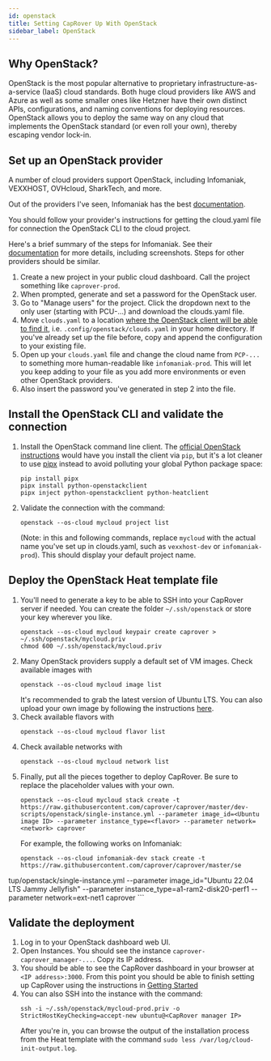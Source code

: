 ```yaml
---
id: openstack
title: Setting CapRover Up With OpenStack
sidebar_label: OpenStack
---
```


## Why OpenStack?

OpenStack is the most popular alternative to proprietary infrastructure-as-a-service (IaaS) cloud standards.
Both huge cloud providers like AWS and Azure as well as some smaller ones like Hetzner have their own distinct APIs,
configurations, and naming conventions for deploying resources.
OpenStack allows you to deploy the same way on any cloud that implements the OpenStack standard (or even roll your own),
thereby escaping vendor lock-in.

## Set up an OpenStack provider

A number of cloud providers support OpenStack, including Infomaniak, VEXXHOST, OVHcloud, SharkTech, and more.

Out of the providers I've seen, Infomaniak has the best [documentation](https://docs.infomaniak.cloud/).

You should follow your provider's instructions for getting the cloud.yaml file for connection the OpenStack CLI
to the cloud project.

Here's a brief summary of the steps for Infomaniak.
See their [documentation](https://docs.infomaniak.cloud/documentation/00.getting-started/01.Create_new_project/) for more details, including screenshots.
Steps for other providers should be similar.

1.  Create a new project in your public cloud dashboard. Call the project something like `caprover-prod`.
2.  When prompted, generate and set a password for the OpenStack user.
3.  Go to "Manage users" for the project. Click the dropdown next to the only user (starting with PCU-...) and download
    the clouds.yaml file.
4.  Move `clouds.yaml` to a location [where the OpenStack client will be able to find it](https://docs.openstack.org/python-openstackclient/latest/configuration/index.html), i.e.
    `.config/openstack/clouds.yaml` in your home directory.
    If you've already set up the file before, copy and append the configuration to your existing file.
5.  Open up your `clouds.yaml` file and change the cloud name from `PCP-...` to something more human-readable like
    `infomaniak-prod`. This will let you keep adding to your file as you add more environments or even other OpenStack
    providers.
6.  Also insert the password you've generated in step 2 into the file.

## Install the OpenStack CLI and validate the connection
1.  Install the OpenStack command line client.
    The [official OpenStack instructions](https://docs.openstack.org/newton/user-guide/common/cli-install-openstack-command-line-clients.html)
    would have you install the client via `pip`, but it's a lot cleaner to use [pipx](https://pipx.pypa.io/stable/)
    instead to avoid polluting your global Python package space:
    ```
    pip install pipx
    pipx install python-openstackclient
    pipx inject python-openstackclient python-heatclient
    ```
2.  Validate the connection with the command:
    ```
    openstack --os-cloud mycloud project list
    ```
    (Note: in this and following commands, replace `mycloud` with the actual name you've set up in clouds.yaml,
    such as `vexxhost-dev` or `infomaniak-prod`).
    This should display your default project name.

## Deploy the OpenStack Heat template file

1.  You'll need to generate a key to be able to SSH into your CapRover server if needed.
    You can create the folder `~/.ssh/openstack` or store your key wherever you like.
    ```
    openstack --os-cloud mycloud keypair create caprover > ~/.ssh/openstack/mycloud.priv
    chmod 600 ~/.ssh/openstack/mycloud.priv
    ```
2.  Many OpenStack providers supply a default set of VM images.
    Check available images with
    ```
    openstack --os-cloud mycloud image list
    ```
    It's recommended to grab the latest version of Ubuntu LTS.
    You can also upload your own image by following the instructions
    [here](https://docs.openstack.org/heat/latest/getting_started/create_a_stack.html#preparing-to-create-a-stack).
3.  Check available flavors with
    ```
    openstack --os-cloud mycloud flavor list
    ```
3.  Check available networks with
    ```
    openstack --os-cloud mycloud network list
    ```
4.  Finally, put all the pieces together to deploy CapRover. Be sure to replace the placeholder values with your own.
    ```
    openstack --os-cloud mycloud stack create -t https://raw.githubusercontent.com/caprover/caprover/master/dev-scripts/openstack/single-instance.yml --parameter image_id=<Ubuntu image ID> --parameter instance_type=<flavor> --parameter network=<network> caprover
    ```
    For example, the following works on Infomaniak:
    ```
    openstack --os-cloud infomaniak-dev stack create -t https://raw.githubusercontent.com/caprover/caprover/master/se
tup/openstack/single-instance.yml --parameter image_id="Ubuntu 22.04 LTS Jammy Jellyfish" --parameter instance_type=a1-ram2-disk20-perf1 --parameter network=ext-net1 caprover
    ```

## Validate the deployment
1.  Log in to your OpenStack dashboard web UI.
2.  Open Instances. You should see the instance `caprover-caprover_manager-...`. Copy its IP address.
3.  You should be able to see the CapRover dashboard in your browser at `<IP address>:3000`.
    From this point you should be able to finish setting up CapRover using the instructions in
    [Getting Started](https://caprover.com/docs/get-started.html)
4.  You can also SSH into the instance with the command:
    ```
    ssh -i ~/.ssh/openstack/mycloud-prod.priv -o StrictHostKeyChecking=accept-new ubuntu@<CapRover manager IP>
    ```
    After you're in, you can browse the output of the installation process from the Heat template with the command
    `sudo less /var/log/cloud-init-output.log`.